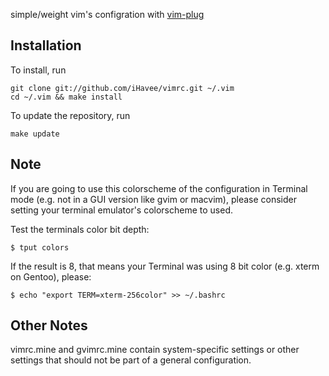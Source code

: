 simple/weight vim's configration with [vim-plug](https://github.com/junegunn/vim-plug)

Installation
------------

To install, run

    git clone git://github.com/iHavee/vimrc.git ~/.vim
    cd ~/.vim && make install

To update the repository, run

    make update

Note
-----

If you are going to use this colorscheme of the configuration in Terminal mode (e.g. not in a GUI version like gvim or macvim), please consider setting your terminal emulator's colorscheme to used.

Test the terminals color bit depth:

    $ tput colors

If the result is 8, that means your Terminal was using 8 bit color (e.g. xterm on Gentoo), please:

    $ echo "export TERM=xterm-256color" >> ~/.bashrc


Other Notes
------------

vimrc.mine and gvimrc.mine contain system-specific settings or other settings
that should not be part of a general configuration.
